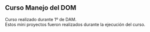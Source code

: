 ## Curso Manejo del DOM
Curso realizado durante 1º de DAM.
<br>
Estos mini proyectos fueron realizados durante la ejecución del curso.
